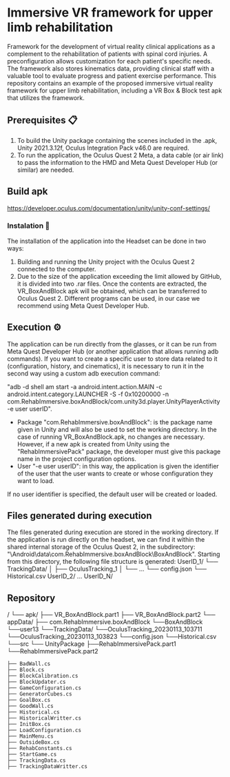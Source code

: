 # Immersive VR framework for upper limb rehabilitation

Framework for the development of virtual reality clinical applications as a complement to the rehabilitation of patients with spinal cord injuries. 
A preconfiguration allows customization for each patient's specific needs. 
The framework also stores kinematics data, providing clinical staff with a valuable tool to evaluate progress and patient exercise performance. This repository contains an example of the proposed immersive virtual reality framework for upper limb rehabilitation, including a VR Box & Block test apk that utilizes the framework.

## Prerequisites 📋

1. To build the Unity package containing the scenes included in the .apk, Unity 2021.3.12f, Oculus Integration Pack v46.0 are required.
2. To run the application, the Oculus Quest 2 Meta, a data cable (or air link) to pass the information to the HMD and Meta Quest Developer Hub (or similar) are needed.

## Build apk


https://developer.oculus.com/documentation/unity/unity-conf-settings/
### Instalation 🔧

The installation of the application into the Headset can be done in two ways:

1. Building and running the Unity project with the Oculus Quest 2 connected to the computer.
2. Due to the size of the application exceeding the limit allowed by GitHub, it is divided into two .rar files. Once the contents are extracted, the VR_BoxAndBlock apk will be obtained, which can be transferred to Oculus Quest 2. Different programs can be used, in our case we recommend using Meta Quest Developer Hub.

## Execution ⚙️

The application can be run directly from the glasses, or it can be run from Meta Quest Developer Hub (or another application that allows running adb commands). If you want to create a specific user to store data related to it (configuration, history, and cinematics), it is necessary to run it in the second way using a custom adb execution command: 

"adb -d shell am start -a android.intent.action.MAIN -c android.intent.category.LAUNCHER -S -f 0x10200000 -n com.RehabImmersive.boxAndBlock/com.unity3d.player.UnityPlayerActivity -e user userID".

- Package "com.RehabImmersive.boxAndBlock": is the package name given in Unity and will also be used to set the working directory. In the case of running VR_BoxAndBlock.apk, no changes are necessary. However, if a new apk is created from Unity using the "RehabImmersivePack" package, the developer must give this package name in the project configuration options.
- User "-e user userID": in this way, the application is given the identifier of the user that the user wants to create or whose configuration they want to load.

If no user identifier is specified, the default user will be created or loaded.

## Files generated during execution 

The files generated during execution are stored in the working directory. If the application is run directly on the headset, we can find it within the shared internal storage of the Oculus Quest 2, in the subdirectory: "\Android\data\com.RehabImmersive.boxAndBlock\BoxAndBlock".
Starting from this directory, the following file structure is generated:
UserID_1/
└── TrackingData/
    │   ├── OculusTracking_1
    │   └── ...
    └── config.json
    └── Historical.csv
UserID_2/
...
UserID_N/

## Repository

/
└── apk/
     ├── VR_BoxAndBlock.part1
	 ├── VR_BoxAndBlock.part2
 └── appData/
     ├── com.RehabImmersive.boxAndBlock
	            └──BoxAndBlock
				 └──user13
				      └──TrackingData/
						    └──OculusTracking_20230113_103711
						    └──OculusTracking_20230113_103823
					  └──config.json
					  └──Historical.csv
└──src 
	└── UnityPackage
				├──RehabImmersivePack.part1
				└──RehabImmersivePack.part2
		
	├── BadWall.cs
	├── Block.cs
	├── BlockCalibration.cs
	├── BlockUpdater.cs
	├── GameConfiguration.cs
	├── GeneratorCubes.cs
	├── GoalBox.cs
	├── GoodWall.cs
	├── Historical.cs
	├── HistoricalWritter.cs
	├── InitBox.cs
	├── LoadConfiguration.cs
	├── MainMenu.cs
	├── OutsideBox.cs 
	├── RehabConstants.cs
	├── StartGame.cs
	├── TrackingData.cs
	├── TrackingDataWritter.cs
	


					  
				


